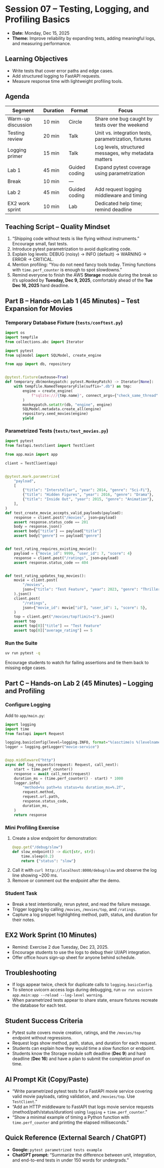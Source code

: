 # Session 07 – Testing, Logging, and Profiling Basics

- **Date:** Monday, Dec 15, 2025
- **Theme:** Improve reliability by expanding tests, adding meaningful logs, and measuring performance.

## Learning Objectives
- Write tests that cover error paths and edge cases.
- Add structured logging to FastAPI requests.
- Measure response time with lightweight profiling tools.

## Agenda
| Segment | Duration | Format | Focus |
| --- | --- | --- | --- |
| Warm-up discussion | 10 min | Circle | Share one bug caught by tests over the weekend |
| Testing review | 20 min | Talk | Unit vs. integration tests, parametrization, fixtures |
| Logging primer | 15 min | Talk | Log levels, structured messages, why metadata matters |
| Lab 1 | 45 min | Guided coding | Expand pytest coverage using parametrization |
| Break | 10 min | — | |
| Lab 2 | 45 min | Guided coding | Add request logging middleware and timing |
| EX2 work sprint | 10 min | Lab | Dedicated help time; remind deadline |

## Teaching Script – Quality Mindset
1. “Shipping code without tests is like flying without instruments.” Encourage small, fast tests.
2. Introduce pytest parametrization to avoid duplicating code.
3. Explain log levels: DEBUG (noisy) → INFO (default) → WARNING → ERROR → CRITICAL.
4. Mention profiling: “You do not need fancy tools today. Timing functions with `time.perf_counter` is enough to spot slowdowns.”
5. Remind everyone to finish the AWS **Storage** module during the break so it’s uploaded by **Tuesday, Dec 9, 2025**, comfortably ahead of the **Tue Dec 16, 2025** hard deadline.

## Part B – Hands-on Lab 1 (45 Minutes) – Test Expansion for Movies
### Temporary Database Fixture (`tests/conftest.py`)
```python
import os
import tempfile
from collections.abc import Iterator

import pytest
from sqlmodel import SQLModel, create_engine

from app import db, repository


@pytest.fixture(autouse=True)
def temporary_db(monkeypatch: pytest.MonkeyPatch) -> Iterator[None]:
    with tempfile.NamedTemporaryFile(suffix=".db") as tmp:
        engine = create_engine(
            f"sqlite:///{tmp.name}", connect_args={"check_same_thread": False}
        )
        monkeypatch.setattr(db, "engine", engine)
        SQLModel.metadata.create_all(engine)
        repository.seed_movies(engine)
        yield
```

### Parametrized Tests (`tests/test_movies.py`)
```python
import pytest
from fastapi.testclient import TestClient

from app.main import app

client = TestClient(app)


@pytest.mark.parametrize(
    "payload",
    [
        {"title": "Interstellar", "year": 2014, "genre": "Sci-Fi"},
        {"title": "Hidden Figures", "year": 2016, "genre": "Drama"},
        {"title": "Inside Out", "year": 2015, "genre": "Animation"},
    ],
)
def test_create_movie_accepts_valid_payloads(payload):
    response = client.post("/movies", json=payload)
    assert response.status_code == 201
    body = response.json()
    assert body["title"] == payload["title"]
    assert body["genre"] == payload["genre"]


def test_rating_requires_existing_movie():
    payload = {"movie_id": 9999, "user_id": 7, "score": 4}
    response = client.post("/ratings", json=payload)
    assert response.status_code == 404


def test_rating_updates_top_movies():
    movie = client.post(
        "/movies",
        json={"title": "Test Feature", "year": 2023, "genre": "Thriller"},
    ).json()
    client.post(
        "/ratings",
        json={"movie_id": movie["id"], "user_id": 1, "score": 5},
    )
    top = client.get("/movies/top?limit=1").json()
    assert top
    assert top[0]["title"] == "Test Feature"
    assert top[0]["average_rating"] == 5
```

### Run the Suite
```bash
uv run pytest -q
```
Encourage students to watch for failing assertions and tie them back to missing edge cases.

## Part C – Hands-on Lab 2 (45 Minutes) – Logging and Profiling
### Configure Logging
Add to `app/main.py`:
```python
import logging
import time
from fastapi import Request

logging.basicConfig(level=logging.INFO, format="%(asctime)s %(levelname)s %(message)s")
logger = logging.getLogger("movie-service")


@app.middleware("http")
async def log_requests(request: Request, call_next):
    start = time.perf_counter()
    response = await call_next(request)
    duration_ms = (time.perf_counter() - start) * 1000
    logger.info(
        "method=%s path=%s status=%s duration_ms=%.2f",
        request.method,
        request.url.path,
        response.status_code,
        duration_ms,
    )
    return response
```

### Mini Profiling Exercise
1. Create a slow endpoint for demonstration:
   ```python
   @app.get("/debug/slow")
   def slow_endpoint() -> dict[str, str]:
       time.sleep(0.2)
       return {"status": "slow"}
   ```
2. Call it with `curl http://localhost:8000/debug/slow` and observe the log line showing ~200 ms.
3. Remove or comment out the endpoint after the demo.

### Student Task
- Break a test intentionally, rerun pytest, and read the failure message.
- Trigger logging by calling `/movies`, `/movies/top`, and `/ratings`.
- Capture a log snippet highlighting method, path, status, and duration for their notes.

## EX2 Work Sprint (10 Minutes)
- Remind: Exercise 2 due Tuesday, Dec 23, 2025.
- Encourage students to use the logs to debug their UI/API integration.
- Offer office hours sign-up sheet for anyone behind schedule.

## Troubleshooting
- If logs appear twice, check for duplicate calls to `logging.basicConfig`.
- To silence uvicorn access logs during debugging, run `uv run uvicorn app.main:app --reload --log-level warning`.
- When parametrized tests appear to share state, ensure fixtures recreate the database for each test.

## Student Success Criteria
- Pytest suite covers movie creation, ratings, and the `/movies/top` endpoint without regressions.
- Request logs show method, path, status, and duration for each request.
- Students can explain how they would time a slow function or endpoint.
- Students know the Storage module soft deadline (**Dec 9**) and hard deadline (**Dec 16**) and have a plan to submit the completion proof on time.

## AI Prompt Kit (Copy/Paste)
- “Write parametrized pytest tests for a FastAPI movie service covering valid movie payloads, rating validation, and `/movies/top`. Use `TestClient`.”
- “Add an HTTP middleware to FastAPI that logs movie service requests (method/path/status/duration) using `logging` + `time.perf_counter`.”
- “Show a minimal example of timing a Python function with `time.perf_counter` and printing the elapsed milliseconds.”

## Quick Reference (External Search / ChatGPT)
- **Google:** `pytest parametrized tests example`
- **ChatGPT prompt:** “Summarize the difference between unit, integration, and end-to-end tests in under 150 words for undergrads.”

